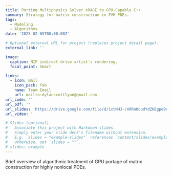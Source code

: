 ```yaml
---
title: Porting Multiphysics Solver xRAGE to GPU-Capable C++
summary: Strategy for matrix construction in FVM PDEs.
tags:
  - Modeling
  - Algorithms
date: '2025-02-05T00:00:00Z'

# Optional external URL for project (replaces project detail page).
external_link: ''

image:
  caption: NIF indirect drive artist's rendering.
  focal_point: Smart

links:
  - icon: mail
    icon_pack: fab
    name: Team Email
    url: mailto:dylanscottlyon@gmail.com
url_code: ''
url_pdf: ''
url_slides: 'https://drive.google.com/file/d/1xtNHJ-cX0RnOoudYdZHEgpe9APdiwYVY/view?usp=sharing'
url_video: ''

# Slides (optional).
#   Associate this project with Markdown slides.
#   Simply enter your slide deck's filename without extension.
#   E.g. `slides = "example-slides"` references `content/slides/example-slides.md`.
#   Otherwise, set `slides = ""`.
# slides: example
---
```


  Brief overview of algorithmic treatment of GPU portage of matrix construction for highly nonlocal PDEs.
